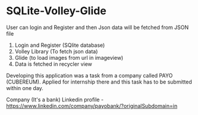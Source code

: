 # SQLite-Volley-Glide

User can login and Register and then Json data will be fetched from JSON file

1. Login and Register (SQlite database)
2. Volley Library (To fetch json data)
3. Glide (to load images from url in imageview)
4. Data is fetched in recycler view

Developing this application was a task from a company called PAYO (CUBEREUM).
Applied for internship there and this task has to be submitted within one day.

Company (It's a bank) Linkedin profile -  https://www.linkedin.com/company/payobank/?originalSubdomain=in 
